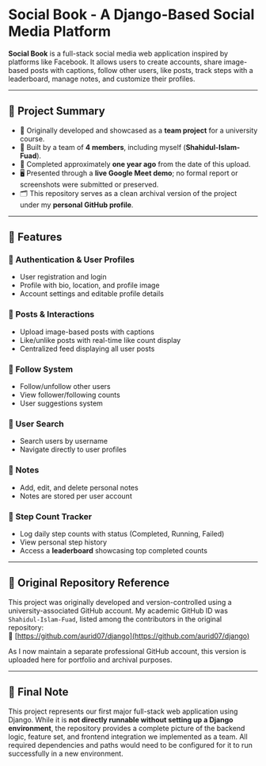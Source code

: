 # Social Book - A Django-Based Social Media Platform

**Social Book** is a full-stack social media web application inspired by platforms like Facebook. It allows users to create accounts, share image-based posts with captions, follow other users, like posts, track steps with a leaderboard, manage notes, and customize their profiles.

---

## 📌 Project Summary

- 🧠 Originally developed and showcased as a **team project** for a university course.
- 👥 Built by a team of **4 members**, including myself (**Shahidul-Islam-Fuad**).
- 📅 Completed approximately **one year ago** from the date of this upload.
- 🖥️ Presented through a **live Google Meet demo**; no formal report or screenshots were submitted or preserved.
- 🗂️ This repository serves as a clean archival version of the project under my **personal GitHub profile**.

---

## 🚀 Features

### 🔐 Authentication & User Profiles
- User registration and login
- Profile with bio, location, and profile image
- Account settings and editable profile details

### 📝 Posts & Interactions
- Upload image-based posts with captions
- Like/unlike posts with real-time like count display
- Centralized feed displaying all user posts

### 👥 Follow System
- Follow/unfollow other users
- View follower/following counts
- User suggestions system

### 🔎 User Search
- Search users by username
- Navigate directly to user profiles

### 📓 Notes
- Add, edit, and delete personal notes
- Notes are stored per user account

### 👣 Step Count Tracker
- Log daily step counts with status (Completed, Running, Failed)
- View personal step history
- Access a **leaderboard** showcasing top completed counts

---

## 📎 Original Repository Reference

This project was originally developed and version-controlled using a university-associated GitHub account. My academic GitHub ID was `Shahidul-Islam-Fuad`, listed among the contributors in the original repository:  
🔗 [https://github.com/aurid07/django](https://github.com/aurid07/django)

As I now maintain a separate professional GitHub account, this version is uploaded here for portfolio and archival purposes.

---

## 📌 Final Note

This project represents our first major full-stack web application using Django. While it is **not directly runnable without setting up a Django environment**, the repository provides a complete picture of the backend logic, feature set, and frontend integration we implemented as a team. All required dependencies and paths would need to be configured for it to run successfully in a new environment.
